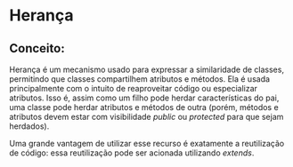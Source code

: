 # Herança

## Conceito:

Herança é um mecanismo usado para expressar a similaridade de classes, permitindo que classes compartilhem atributos e métodos. Ela é usada principalmente com o intuito de reaproveitar código ou especializar atributos. Isso é, assim como um filho pode herdar características do pai, uma classe pode herdar atributos e métodos de outra (porém, métodos e atributos devem estar com visibilidade _public_ ou _protected_ para que sejam herdados).

Uma grande vantagem de utilizar esse recurso é exatamente a reutilização de código: essa reutilização pode ser acionada utilizando _extends_.
